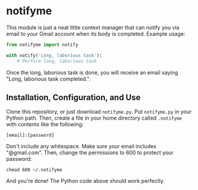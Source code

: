notifyme
========

This module is just a neat little context manager that can notify you via email
to your Gmail account when its body is completed.  Example usage:

```python
from notifyme import notify

with notify('Long, laborious task'):
    # Perform long, laborious task
```

Once the long, laborious task is done, you will receive an email saying "Long,
laborious task completed.".

Installation, Configuration, and Use
------------------------------------

Clone this repository, or just download `notifyme.py`.  Put `notifyme.py` in
your Python path.  Then, create a file in your home directory called `.notifyme`
with contents like the following:

    [email]:[password]

Don't include any whitespace.  Make sure your email includes "@gmail.com".
Then, change the permissions to 600 to protect your password:

```
chmod 600 ~/.notifyme
```

And you're done!  The Python code above should work perfectly.